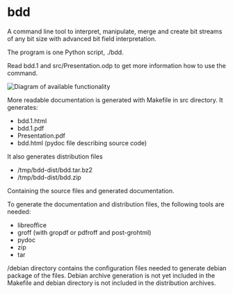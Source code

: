 bdd
===

A command line tool to interpret, manipulate, merge and create bit
streams of any bit size with advanced bit field interpretation.

The program is one Python script, ./bdd.

Read bdd.1 and src/Presentation.odp to get more information how to use
the command.

![Diagram of available functionality](idiagram.png)

More readable documentation is generated with Makefile in src
directory. It generates:

- bdd.1.html
- bdd.1.pdf
- Presentation.pdf
- bdd.html (pydoc file describing source code)

It also generates distribution files

- /tmp/bdd-dist/bdd.tar.bz2
- /tmp/bdd-dist/bdd.zip

Containing the source files and generated documentation.

To generate the documentation and distribution files, the following
tools are needed:

- libreoffice
- groff (with gropdf or pdfroff and post-grohtml)
- pydoc
- zip
- tar

/debian directory contains the configuration files needed to generate
debian package of the files. Debian archive generation is not yet
included in the Makefile and debian directory is not included in the
distribution archives.


